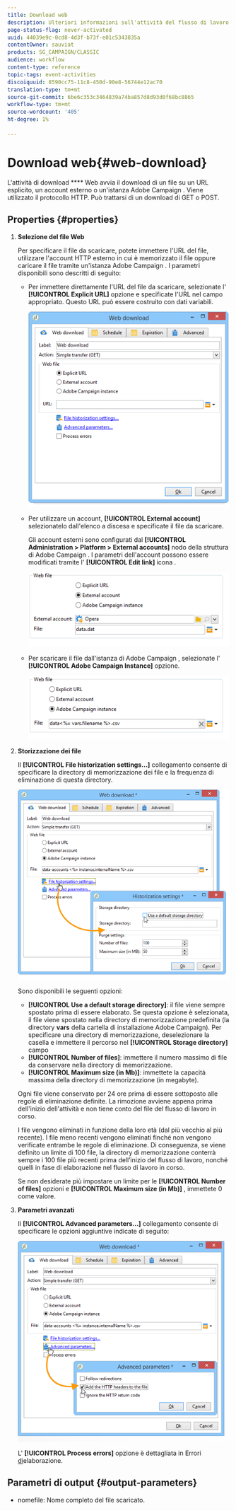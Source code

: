 ```yaml
---
title: Download web
description: Ulteriori informazioni sull'attività del flusso di lavoro di download Web
page-status-flag: never-activated
uuid: 44039e9c-0cd8-4d3f-b73f-e01c5343835a
contentOwner: sauviat
products: SG_CAMPAIGN/CLASSIC
audience: workflow
content-type: reference
topic-tags: event-activities
discoiquuid: 8590cc75-11c8-450d-90e8-56744e12ac70
translation-type: tm+mt
source-git-commit: 6be6c353c3464839a74ba857d8d93d0f68bc8865
workflow-type: tm+mt
source-wordcount: '405'
ht-degree: 1%

---
```



# Download web{#web-download}

L&#39;attività di download **** Web avvia il download di un file su un URL esplicito, un account esterno o un&#39;istanza Adobe Campaign . Viene utilizzato il protocollo HTTP. Può trattarsi di un download di GET o POST.

## Properties {#properties}

1. **Selezione del file Web**

   Per specificare il file da scaricare, potete immettere l&#39;URL del file, utilizzare l&#39;account HTTP esterno in cui è memorizzato il file oppure caricare il file tramite un&#39;istanza Adobe Campaign . I parametri disponibili sono descritti di seguito:

   * Per immettere direttamente l&#39;URL del file da scaricare, selezionate l&#39; **[!UICONTROL Explicit URL]** opzione e specificate l&#39;URL nel campo appropriato. Questo URL può essere costruito con dati variabili.

      ![](assets/download_web_edit.png)

   * Per utilizzare un account, **[!UICONTROL External account]** selezionatelo dall&#39;elenco a discesa e specificate il file da scaricare.

      Gli account esterni sono configurati dal **[!UICONTROL Administration > Platform > External accounts]** nodo della struttura di Adobe Campaign . I parametri dell&#39;account possono essere modificati tramite l&#39; **[!UICONTROL Edit link]** icona .

      ![](assets/download_web_edit_external.png)

   * Per scaricare il file dall&#39;istanza di Adobe Campaign , selezionate l&#39; **[!UICONTROL Adobe Campaign Instance]** opzione.

      ![](assets/download_web_edit_instance.png)

1. **Storizzazione dei file**

   Il **[!UICONTROL File historization settings...]** collegamento consente di specificare la directory di memorizzazione dei file e la frequenza di eliminazione di questa directory.

   ![](assets/download_web_edit_hist.png)

   Sono disponibili le seguenti opzioni:

   * **[!UICONTROL Use a default storage directory]**: il file viene sempre spostato prima di essere elaborato. Se questa opzione è selezionata, il file viene spostato nella directory di memorizzazione predefinita (la directory **vars** della cartella di installazione  Adobe Campaign). Per specificare una directory di memorizzazione, deselezionare la casella e immettere il percorso nel **[!UICONTROL Storage directory]** campo
   * **[!UICONTROL Number of files]**: immettere il numero massimo di file da conservare nella directory di memorizzazione.
   * **[!UICONTROL Maximum size (in Mb)]**: immettete la capacità massima della directory di memorizzazione (in megabyte).

   Ogni file viene conservato per 24 ore prima di essere sottoposto alle regole di eliminazione definite. La rimozione avviene appena prima dell&#39;inizio dell&#39;attività e non tiene conto del file del flusso di lavoro in corso.

   I file vengono eliminati in funzione della loro età (dal più vecchio al più recente). I file meno recenti vengono eliminati finché non vengono verificate entrambe le regole di eliminazione. Di conseguenza, se viene definito un limite di 100 file, la directory di memorizzazione conterrà sempre i 100 file più recenti prima dell’inizio del flusso di lavoro, nonché quelli in fase di elaborazione nel flusso di lavoro in corso.

   Se non desiderate più impostare un limite per le **[!UICONTROL Number of files]** opzioni e **[!UICONTROL Maximum size (in Mb)]** , immettete 0 come valore.

1. **Parametri avanzati**

   Il **[!UICONTROL Advanced parameters...]** collegamento consente di specificare le opzioni aggiuntive indicate di seguito:

   ![](assets/download_web_edit_advanced.png)

   L&#39; **[!UICONTROL Process errors]** opzione è dettagliata in Errori [di](../../workflow/using/monitoring-workflow-execution.md#processing-errors)elaborazione.

## Parametri di output {#output-parameters}

* nomefile: Nome completo del file scaricato.
